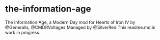 # the-information-age
The Information Age, a Modern Day mod for Hearts of Iron IV by @Generalis, @CMDRVoltages
Managed by @SilverRed
This readme.md is work in progress.
